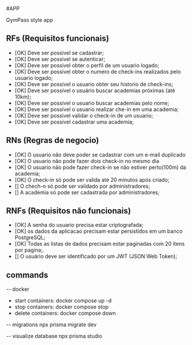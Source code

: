 #APP

GymPass style app

## RFs (Requisitos funcionais)
- [OK] Deve ser possivel se cadastrar;
- [OK] Deve ser possivel se autenticar;
- [OK] Deve ser possivel obter o perfil de um usuario logado;
- [OK] Deve ser possivel obter o numero de check-ins realizados pelo usuario logado;
- [OK] Deve ser possivel o usuario obter seu historio de check-ins;
- [OK] Deve ser possível o usuário buscar academias próximas (até 10km);
- [OK] Deve ser possivel o usuario buscar academias pelo nome;
- [OK] Deve ser possivel o usuario realizar che-in em uma academia;
- [OK] Deve ser possivel validar o check-in de um usuario;
- [OK] Deve ser possivel cadastrar uma academia;

## RNs (Regras de negocio)
- [OK] O usuario não deve poder se cadastrar com um e-mail duplicado
- [OK] O usuario não pode fazer dois check-in no mesmo dia 
- [OK] O usuario não pode fazer check-in se não estiver perto(100m) da academia;
- [OK] O check-in só pode ser valida até 20 minutos após criado;
- [] O chech-n só pode ser validado por administradores;
- [] A academia só pode ser cadastrada por administradores;


## RNFs (Requisitos não funcionais)
- [OK] A senha do usuario precisa estar criptografada;
- [OK] os dados da aplicacao precisam estar persistidos em um banco PostgreSQL;
- [OK] Todas as listas de dados precisam estar paginadas com 20 itens por pagina;.
- [] O usuário deve ser identificado por um JWT (JSON Web Token);


## commands
-- docker
- start  containers: docker compose up -d
- stop   containers: docker compose stop
- delete containers: docker compose down

-- migrations
npx prisma migrate dev

-- visualize database 
npx prisma studio



